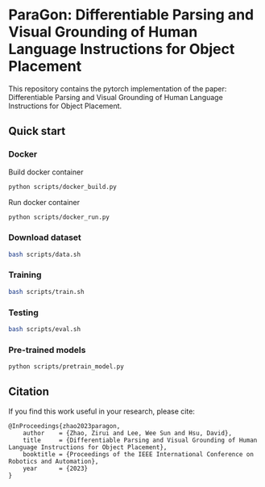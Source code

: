 # ParaGon: Differentiable Parsing and Visual Grounding of Human Language Instructions for Object Placement

This repository contains the pytorch implementation of the paper: Differentiable Parsing and Visual Grounding of Human Language Instructions for Object Placement. 

## Quick start

### Docker

Build docker container
```bash
python scripts/docker_build.py
```
Run docker container
```bash
python scripts/docker_run.py
```

### Download dataset

```bash
bash scripts/data.sh
```

### Training

```bash
bash scripts/train.sh
```

### Testing

```bash
bash scripts/eval.sh
```
### Pre-trained models

```bash
python scripts/pretrain_model.py
```

## Citation

If you find this work useful in your research, please cite:

```
@InProceedings{zhao2023paragon,
    author    = {Zhao, Zirui and Lee, Wee Sun and Hsu, David},
    title     = {Differentiable Parsing and Visual Grounding of Human Language Instructions for Object Placement},
    booktitle = {Proceedings of the IEEE International Conference on Robotics and Automation},
    year      = {2023}
}
```

